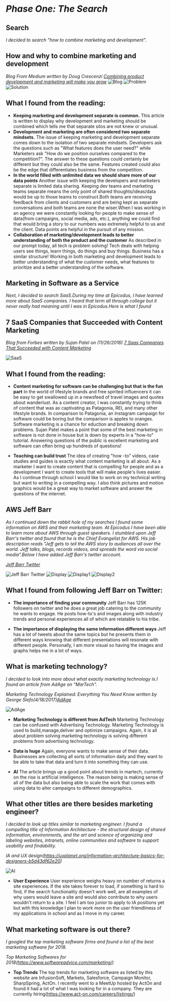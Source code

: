 # _Phase One: The Search_

## Search

_I decided to search "how to combine marketing and development"._

## How and why to combine marketing and development

_Blog From Medium written by Doug Crescenzi [Combining product development and marketing will make you grow](https://blog.upstate.agency/combining-product-development-and-marketing-will-make-you-grow-ed3a7f4b17e6)_
![Blog](./images/blog1.png)
![Problem](./images/ProductDev:Marketing.png)
![Solution](./images/ProductDev:Marketing2.png)


## What I found from the reading:

* **Keeping marketing and development separate is common.** This article is written to display why development and marketing should be combined which tells me that separate silos are not knew or unusual.
* **Development and marketing are often considered two separate mindsets.** The issue of keeping marketing and development separate comes down to the isolation of two separate mindsets. Developers ask the questions such as "What features does the user need?" while Marketers ask "How do we position ourselves compared to the competition?". The answer to these questions could certainly be different but they could also be the same. Features created could also be the edge that differentiates business from the competition.
* **In the world filled with unlimited data we should share more of our data points** Another issue with keeping the developers and marketers separate is limited data sharing. Keeping dev teams and marketing teams separate means the only point of shared thoughts/ideas/data would be up to those teams to construct.Both teams are receiving feedback from clients and customers and are being kept as separate conversations and both teams are none the wiser.When I was working in an agency we were constantly looking for people to make sense of data(from campaigns, social media, ads, etc.), anything we could find that would bring a story to our numbers was extremely helpful to us and the client. Data points are helpful in the pursuit of any mission.
* **Collaboration of marketing/development leads to better understanding of both the product and the customer** As described in our prompt today, all tech is problem solving! Tech deals with helping users see things, learn things, do things and buy things. Business has a similar structure! Working in both marketing and development leads to better understanding of what the customer needs, what features to prioritize and a better understanding of the software.



## Marketing in Software as a Service

_Next, I decided to search SaaS.During my time at Epicodus, I have learned more about SaaS companies. I heard that term all through college but it never really had meaning until I was in Epicodus.Here is what I found_

## 7 SaaS Companies that Succeeded with Content Marketing

_Blog from Forbes written by Sujan Patel on (11/26/2016) [7 Saas Companies That Succeeded with Content Marketing](https://www.forbes.com/sites/sujanpatel/2016/11/26/7-saas-companies-that-succeeded-with-content-marketing/#308eab9273fa)_

![SaaS](./images/SaaSMarketing.png)

## What I found from the reading:

* **Content marketing for software can be challenging but that is the fun part** In the world of lifestyle brands and free spirited influencers it can be easy to get swallowed up in a newsfeed of travel images and quotes about wanderlust. As a content creator, I was constantly trying to think of content that was as captivating as Patagonia, REI, and many other lifestyle brands. In comparison to Patagonia, an Instagram campaign for software could be boring but the comparison is apples to oranges. Software marketing is a chance for eduction and breaking down problems. Sujan Patel makes a point that some of the best marketing in software is not done in house but is down by experts in a "how-to" tutorial. Answering questions of the public is excellent marketing and software can often bring up hundreds of questions!

* **Teaching can build trust** The idea of creating "how -to" videos, case studies and guides is exactly what content marketing is all about. As a marketer I want to create content that is compelling for people and as a development I want to create tools that will make people's lives easier. As I continue through school I would like to work on my technical writing but want to writing in a compelling way. I also think pictures and motion graphics would be a great way to market software and answer the questions of the internet.

## AWS Jeff Barr

_As I continued down the rabbit hole of my searches I found some information on AWS and their marketing team. At Epicodus I have been able to learn more about AWS through guest speakers. I stumbled upon Jeff Barr's twitter and found that he is the Chief Evangelist for AWS. His job description reads "Jeff gets to tell the AWS story to audiences all over the world. Jeff talks, blogs, records videos, and spreads the word via social media".Below I have added Jeff Barr's twitter account._

_[Jeff Barr Twitter](https://twitter.com/jeffbarr)_

![Jeff Barr Twitter](./images/JB1.png)
![Display](./images/JB2.png)
![Display1](./images/JB3.png)
![Display2](./images/JB4.png)

## What I found from following Jeff Barr on Twitter:

* **The importance of finding your community** Jeff Barr has 125K followers on twitter and he does a great job catering to the community he wants to engage. He posts how-to's and images along with industry trends and personal experiences all of which are relatable to his tribe.

* **The importance of displaying the same information different ways** Jeff has a lot of tweets about the same topics but he presents them in different ways knowing that different presentations will resonate with different people. Personally, I am more visual so having the images and graphs helps me in a lot of ways.


## What is marketing technology?
_I decided to look into more about what exactly marketing technology is.I found an article from AdAge on "MarTech"._

_Marketing Technology Explained: Everything You Need Know written by George Slefo(4/18/2017)[AdAge](http://adage.com/article/digital/marketing-technology-explained/308661/)_

![AdAge](./images/AdAge.png)

* **Marketing Technology is different from AdTech** Marketing Technology can be confused with Advertising Technology. Marketing Technology is used to build,manage,deliver and optimize campaigns. Again, it is all about problem solving marketing technology is solving different problems from advertising technology.

* **Data is huge** Again, everyone wants to make sense of their data. Businesses are collecting all sorts of information daily and they want to be able to take that data and turn it into something they can use.

* **AI** The article brings up a good point about trends in martech, currently on the rise is artificial  intelligence. The reason being is making sense of all of the data but also being able to scale the work that comes with using data to alter campaigns to different demographics.

## What other titles are there besides marketing engineer?

_I decided to look up titles similar to marketing engineer. I found a compelling title of Information Architecture - the structural design of shared information, environments, and the art and science of organizing and labeling websites, intranets, online communities and software to support usability and findability._

_IA and UX design(https://uxplanet.org/information-architecture-basics-for-designers-b5d43df62e20)_

![AI](./images/AI.png)

* **User Experience** User experience weighs heavy on number of returns a site experiences. If the site takes forever to load, if something is hard to find, if the search functionality doesn't work well, are all examples of why users would leave a site and would also contribute to why users wouldn't return to a site. I feel I am too junior to apply to IA positions yet but with this knowledge I plan to work more on the user friendliness of my applications in school and as I move in my career.  

## What marketing software is out there?

_I googled the top marketing software firms and found a list of the best marketing software for 2018._

_Top Marketing Softwares for 2018(https://www.softwareadvice.com/marketing/)_

* **Top Trends** The top trends for marketing software as listed by this website are InfusionSoft, Marketo, Salesforce, Campaign Monitor, SharpSpring, ActOn. I recently went to a MeetUp hosted by ActOn and found it had a lot of what I was looking for in a company. They are currently hiring(https://www.act-on.com/careers/listings/)
